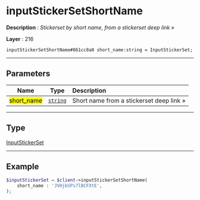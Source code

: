 # inputStickerSetShortName

**Description** : *Stickerset by short name, from a stickerset deep link &raquo;*

**Layer** : 216

```tl
inputStickerSetShortName#861cc8a0 short_name:string = InputStickerSet;
```

---

## Parameters

| Name | Type | Description |
| :---: | :---: | :--- |
| <mark>short_name</mark> | [`string`](type/string) | Short name from a stickerset deep link » |

---

## Type

[InputStickerSet](type/InputStickerSet)

---

## Example

```php
$inputStickerSet = $client->inputStickerSetShortName(
	short_name : 'JVHjbSPs7lBCFXtE',
);
```